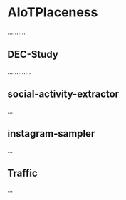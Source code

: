 # AIoTPlaceness

..........

## DEC-Study

.............

## social-activity-extractor

...

## instagram-sampler

...

## Traffic

...
